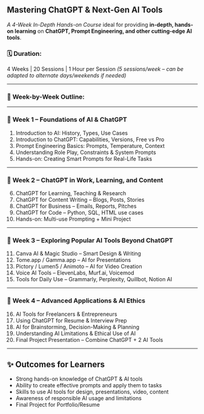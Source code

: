 ## **Mastering ChatGPT & Next-Gen AI Tools**

_A 4-Week In-Depth Hands-on Course_ ideal for providing **in-depth, hands-on learning** on **ChatGPT, Prompt Engineering, and other cutting-edge AI tools**.


### 🗓️ **Duration:**

4 Weeks | 20 Sessions | 1 Hour per Session
_(5 sessions/week – can be adapted to alternate days/weekends if needed)_

---

### 📘 **Week-by-Week Outline:**

---

### 🔹 **Week 1 – Foundations of AI & ChatGPT**

1. Introduction to AI: History, Types, Use Cases
2. Introduction to ChatGPT: Capabilities, Versions, Free vs Pro
3. Prompt Engineering Basics: Prompts, Temperature, Context
4. Understanding Role Play, Constraints & System Prompts
5. Hands-on: Creating Smart Prompts for Real-Life Tasks

---

### 🔹 **Week 2 – ChatGPT in Work, Learning, and Content**

6. ChatGPT for Learning, Teaching & Research
7. ChatGPT for Content Writing – Blogs, Posts, Stories
8. ChatGPT for Business – Emails, Reports, Pitches
9. ChatGPT for Code – Python, SQL, HTML use cases
10. Hands-on: Multi-use Prompting + Mini Project

---

### 🔹 **Week 3 – Exploring Popular AI Tools Beyond ChatGPT**

11. Canva AI & Magic Studio – Smart Design & Writing
12. Tome.app / Gamma.app – AI for Presentations
13. Pictory / Lumen5 / Animoto – AI for Video Creation
14. Voice AI Tools – ElevenLabs, Murf.ai, Voicemod
15. Tools for Daily Use – Grammarly, Perplexity, Quillbot, Notion AI

---

### 🔹 **Week 4 – Advanced Applications & AI Ethics**

16. AI Tools for Freelancers & Entrepreneurs
17. Using ChatGPT for Resume & Interview Prep
18. AI for Brainstorming, Decision-Making & Planning
19. Understanding AI Limitations & Ethical Use of AI
20. Final Project Presentation – Combine ChatGPT + 2 AI Tools

---

## ✨ **Outcomes for Learners**

- Strong hands-on knowledge of ChatGPT & AI tools
- Ability to create effective prompts and apply them to tasks
- Skills to use AI tools for design, presentations, video, content
- Awareness of responsible AI usage and limitations
- Final Project for Portfolio/Resume
